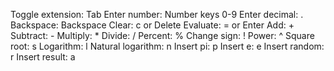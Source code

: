 Toggle extension: Tab
Enter number: Number keys 0-9
Enter decimal: .
Backspace: Backspace
Clear: c or Delete
Evaluate: = or Enter
Add: +
Subtract: -
Multiply: *
Divide: /
Percent: %
Change sign: !
Power: ^
Square root: s
Logarithm: l
Natural logarithm: n
Insert pi: p
Insert e: e
Insert random: r
Insert result: a
